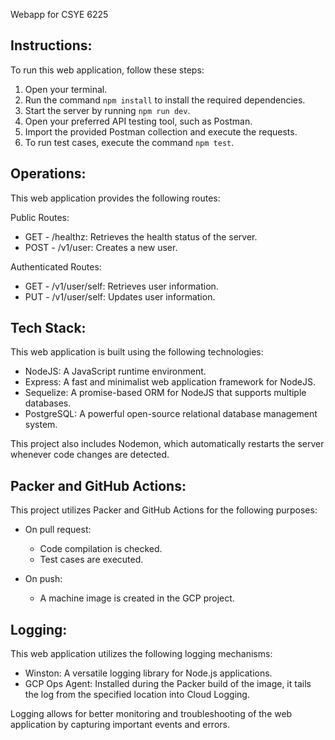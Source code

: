 Webapp for CSYE 6225 

## Instructions:
To run this web application, follow these steps:

1. Open your terminal.
2. Run the command `npm install` to install the required dependencies.
3. Start the server by running `npm run dev`.
4. Open your preferred API testing tool, such as Postman.
5. Import the provided Postman collection and execute the requests.
6. To run test cases, execute the command `npm test`.

## Operations:
This web application provides the following routes:

Public Routes:
- GET - /healthz: Retrieves the health status of the server.
- POST - /v1/user: Creates a new user.

Authenticated Routes:
- GET - /v1/user/self: Retrieves user information.
- PUT - /v1/user/self: Updates user information.

## Tech Stack:
This web application is built using the following technologies:

- NodeJS: A JavaScript runtime environment.
- Express: A fast and minimalist web application framework for NodeJS.
- Sequelize: A promise-based ORM for NodeJS that supports multiple databases.
- PostgreSQL: A powerful open-source relational database management system.

This project also includes Nodemon, which automatically restarts the server whenever code changes are detected.

## Packer and GitHub Actions:
This project utilizes Packer and GitHub Actions for the following purposes:

- On pull request:
    - Code compilation is checked.
    - Test cases are executed.

- On push:
    - A machine image is created in the GCP project.

## Logging:
This web application utilizes the following logging mechanisms:

- Winston: A versatile logging library for Node.js applications.
- GCP Ops Agent: Installed during the Packer build of the image, it tails the log from the specified location into Cloud  Logging.

Logging allows for better monitoring and troubleshooting of the web application by capturing important events and errors.
